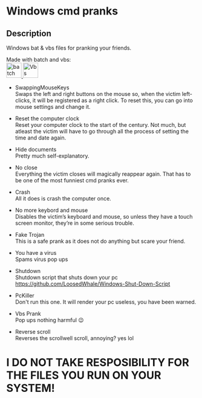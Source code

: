 # Windows cmd pranks 

## Description 
Windows bat & vbs files for pranking your friends.



Made with batch and vbs: \
<a href="https://microsoft.com" target="_blank" rel="noreferrer"> <img src="https://icons.iconarchive.com/icons/harwen/pleasant/256/MS-DOS-Batch-File-icon.png" alt="batch" width="40" height="40"/> </a>
<a href="https://microsoft.com" target="_blank" rel="noreferrer"> <img src="http://herongyang.com/VBScript/_icon.png " alt="Vbs" width="40" height="40"/> </a>

- SwappingMouseKeys \
Swaps the left and right buttons on the mouse so, when the victim left-clicks, it will be registered as a right click. To reset this, you can go into mouse settings and change it.

- Reset the computer clock \
Reset your computer clock to the start of the century. Not much, but atleast the victim will have to go through all the process of setting the time and date again.

- Hide documents \
Pretty much self-explanatory.

- No close \
Everything the victim closes will magically reappear again. That has to be one of the most funniest cmd pranks ever.

- Crash \
All it does is crash the computer once.

- No more keybord and mouse \
Disables the victim’s keyboard and mouse, so unless they have a touch screen monitor, they’re in some serious trouble.

- Fake Trojan \
This is a safe prank as it does not do anything but scare your friend.

- You have a virus \
Spams virus pop ups

- Shutdown \
Shutdown script that shuts down your pc \
https://github.com/LoosedWhale/Windows-Shut-Down-Script 

- PcKiller \
Don't run this one. It will render your pc useless, you have been warned.

- Vbs Prank \
Pop ups nothing harmful :wink:

- Reverse scroll \
Reverses the scrollwell scroll, annoying? yes lol


# I DO NOT TAKE RESPOSIBILITY FOR THE FILES YOU RUN ON YOUR SYSTEM!

